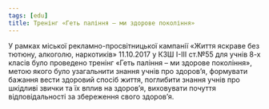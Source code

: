 ```yaml
---
tags: [edu]
title: Тренінг «Геть паління – ми здорове покоління»
---
```


У рамках міської рекламно-просвітницької кампанії «Життя яскраве без тютюну, алкоголю, наркотиків» 11.10.2017 у КЗШ І-ІІІ ст.№55 для учнів 8-х класів було проведено тренінг «Геть паління – ми здорове покоління», метою якого було узагальнити знання учнів про здоров’я, формувати бажання вести здоровий спосіб життя, поглибити знання учнів про шкідливі звички та їх вплив на здоров’я, виховувати почуття відповідальності за збереження свого здоров’я.

<slideshow id="72157689329720916"></slideshow>
